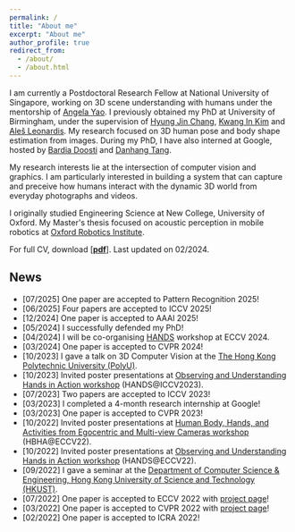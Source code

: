 ```yaml
---
permalink: /
title: "About me"
excerpt: "About me"
author_profile: true
redirect_from: 
  - /about/
  - /about.html
---
```


<!-- <h3>About Me</h3> -->
I am currently a Postdoctoral Research Fellow at National University of Singapore, working on 3D scene understanding with humans under the mentorship of [Angela Yao](https://www.comp.nus.edu.sg/~ayao/). I previously obtained my PhD at University of Birmingham, under the supervision of [Hyung Jin Chang](https://hyungjinchang.wordpress.com/), [Kwang In Kim](https://sites.google.com/view/kimki) and [Aleš Leonardis](https://www.cs.bham.ac.uk/~leonarda/). My research focused on 3D human pose and body shape estimation from images. During my PhD, I have also interned at Google, hosted by [Bardia Doosti](https://bardiadoosti.github.io/) and [Danhang Tang](https://scholar.google.com/citations?user=9uxs6G4AAAAJ&hl=en). 

<!-- PhD student in Computer Science at University of Birmingham, under the supervision of [Dr. Hyung Jin Chang](https://hyungjinchang.wordpress.com/), [Dr. Kwang In Kim](https://sites.google.com/view/kimki) and [Prof. Aleš Leonardis](https://www.cs.bham.ac.uk/~leonarda/). -->

<!-- My research interests lie within the areas of Computer Vision and Graph Neural Networks. I am particularly interested in 3D computer vision, especially perceiving everyday's human interaction with objects. -->

My research interests lie at the intersection of computer vision and graphics. I am particularly interested in building a system that can capture and preceive how humans interact with the dynamic 3D world from everyday photographs and videos. 

I originally studied Engineering Science at New College, University of Oxford. My Master's thesis focused on acoustic perception in mobile robotics at [Oxford Robotics Institute](https://ori.ox.ac.uk/).

For full CV, download [[__pdf__](http://eldentse.github.io/files/Elden_TSE_CV.pdf)]. Last updated on 02/2024.

News
-----
* [07/2025] One paper are accepted to Pattern Recognition 2025!
* [06/2025] Four papers are accepted to ICCV 2025!
* [12/2024] One paper is accepted to AAAI 2025!
* [05/2024] I successfully defended my PhD! 
* [04/2024] I will be co-organising [HANDS](https://hands-workshop.org/) workshop at ECCV 2024.
* [03/2024] One paper is accepted to CVPR 2024!
* [10/2023] I gave a talk on 3D Computer Vision at the [The Hong Kong Polytechnic University (PolyU)](https://www.polyu.edu.hk/en/).
* [10/2023] Invited poster presentations at [Observing and Understanding Hands in Action workshop](https://sites.google.com/view/hands2023/home?authuser=0) (HANDS@ICCV2023).
* [07/2023] Two papers are accepted to ICCV 2023!
* [03/2023] I completed a 4-month research internship at Google!
* [03/2023] One paper is accepted to CVPR 2023!
* [10/2022] Invited poster presentations at [Human Body, Hands, and Activities from Egocentric and Multi-view Cameras workshop](https://sites.google.com/view/egocentric-hand-body-activity) (HBHA@ECCV22).
* [10/2022] Invited poster presentations at [Observing and Understanding Hands in Action workshop](https://sites.google.com/view/hands2022/home?authuser=0) (HANDS@ECCV22).
* [09/2022] I gave a seminar at the [Department of Computer Science & Engineering, Hong Kong University of Science and Technology (HKUST)](https://cse.hkust.edu.hk/pg/seminars/F22/tse.html).
* [07/2022] One paper is accepted to ECCV 2022 with [project page](https://eldentse.github.io/s2contact/)!
* [03/2022] One paper is accepted to CVPR 2022 with [project page](https://eldentse.github.io/collab-hand-object/)!
* [02/2022] One paper is accepted to ICRA 2022!


<!-- <script type='text/javascript' id='clustrmaps' src='//cdn.clustrmaps.com/map_v2.js?cl=ffffff&w=400&t=m&d=oDMO4ty9grJbf6V352eXstUOCsa1K5aexNbsVGVLzG8'></script> -->
<!-- <script type='text/javascript' id='clustrmaps' src='//cdn.clustrmaps.com/map_v2.js?cl=ffffff&w=400&t=m&d=oDMO4ty9grJbf6V352eXstUOCsa1K5aexNbsVGVLzG8'></script> -->
<script type='text/javascript' id='clustrmaps' src='//cdn.clustrmaps.com/map_v2.js?cl=080808&w=400&t=tt&d=oDMO4ty9grJbf6V352eXstUOCsa1K5aexNbsVGVLzG8&co=ffffff&cmo=ef0a89&cmn=16ef16&ct=808080'></script>
